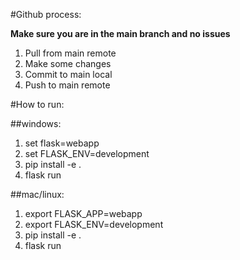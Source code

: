 #Github process:

**Make sure you are in the main branch and no issues**
1. Pull from main remote
2. Make some changes
3. Commit to main local
4. Push to main remote

#How to run:

##windows:
1. set flask=webapp
2. set FLASK_ENV=development
3. pip install -e .
4. flask run

##mac/linux:
1. export FLASK_APP=webapp
2. export FLASK_ENV=development
3. pip install -e .
4. flask run

